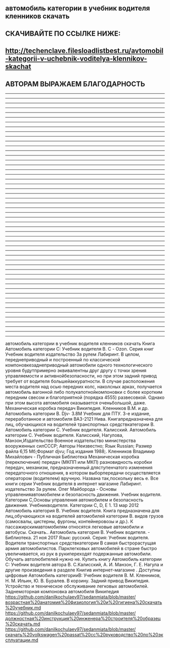 автомобиль категории в учебник водителя кленников скачать
--------------------------------------------------
СКАЧИВАЙТЕ ПО ССЫЛКЕ НИЖЕ:
--------------------------------------------------
http://techenclave.filesloadlistbest.ru/avtomobil-kategorii-v-uchebnik-voditelya-klennikov-skachat
--------------------------------------------------
АВТОРАМ ВЫРАЖАЕМ БЛАГОДАРНОСТЬ
--------------------------------------------------
--------------------------------------------------
--------------------------------------------------
--------------------------------------------------
--------------------------------------------------
--------------------------------------------------
--------------------------------------------------
--------------------------------------------------
--------------------------------------------------
--------------------------------------------------
--------------------------------------------------
--------------------------------------------------
--------------------------------------------------
--------------------------------------------------
--------------------------------------------------
--------------------------------------------------
--------------------------------------------------
--------------------------------------------------
--------------------------------------------------
--------------------------------------------------
--------------------------------------------------
--------------------------------------------------
--------------------------------------------------
--------------------------------------------------
--------------------------------------------------
--------------------------------------------------
--------------------------------------------------
--------------------------------------------------
--------------------------------------------------
--------------------------------------------------
--------------------------------------------------
--------------------------------------------------
--------------------------------------------------
--------------------------------------------------
--------------------------------------------------
--------------------------------------------------
--------------------------------------------------
--------------------------------------------------
--------------------------------------------------
--------------------------------------------------
--------------------------------------------------
--------------------------------------------------
--------------------------------------------------
--------------------------------------------------
--------------------------------------------------
--------------------------------------------------
--------------------------------------------------
--------------------------------------------------
--------------------------------------------------
--------------------------------------------------
--------------------------------------------------
--------------------------------------------------
--------------------------------------------------
автомобиль категории в учебник водителя кленников скачать Книга Автомобиль категории С: Учебник водителя В. С  - Ozon. Серия книг Учебник водителя  издательство За рулем  Лабиринт. В целом, переднеприводный и построенный по классической компоновкезаднеприводный автомобили одного технологического уровня будутпримерно эквивалентны друг другу с точки зрения управляемости и активнойбезопасности, но при этом задний привод требует от водителя большейаккуратности. В случае расположения места водителя над осью передних колс, наколсных арках, получается автомобиль вагонной либо полукапотнойкомпоновки с более коротким передним свесом и благоприятной (порядка 4555) развесовкой. Однако при этом высота автомобиля оказывается оченьбольшой, даже. Механическая коробка передач  Википедия. Кленников В.М. и др. Автомобиль категории В. Djv- 3.8M Учебник для ПТУ. 3-е издание, переработанное и  автомобиля ВАЗ-2121 Нива. Книгапредназначена для лиц, обучающихся на водителей транспортных средствкатегории В. Автомобиль категории С. Учебник водителя. Калисский. Автомобиль категории С. Учебник водителя. Калисский, Нагулова, Манзон,Издательство  Военное издательство министерства вооруженных силСССР; Авторы  Неизвестно; Язык  Russian; Размер файла  6,15 Мб;Формат  djvu; Год издания  1988;. Кленников Владимир Михайлович - Публичная Библиотека
Механическая коробка (переключения) передач (МКПП или МКП) разновидность коробки передач, механизм, предназначенный дляступенчатого изменения передаточного отношения, в котором выборпередачи осуществляется оператором (водителем) вручную. Названа так,поскольку весь е. Все книги серии Учебник водителя в интернет магазине Лабиринт. издательство За рулем.  Олег Майборода - Основы управленияавтомобилем и безопасность движения. Учебник водителя. Категории C,Основы управления автомобилем и безопасность движения. Учебникводителя. Категории C, D, E 1. 13 мар 2012  Автомобиль категория B. Учебник водителя.  Книга предназначена для лиц,обучающихся на водителей автомобилей категории В.  видов грузов (самосвалы, цистерны, фургоны, контейнеровозы и др.). К пассажирскимавтомобилям относятся легковые автомобили и автобусы. Скачать.. Автомобиль категория B. Учебник водителя. - Библиотека. 21 ноя 2017  Язык: русский. Серия: Учебник водителя. Водители транспортных средствкатегории В  самая быстрорастущая армия автомобилистов. Парклегковых автомобилей в стране быстро увеличивается, из рук в рукипереходят подержанные автомобили. Обучать автолюбителей нужно не. Купить книгу Автомобиль категории С: Учебник водителя автора В. С.Калисский, А. И. Манзон, Г. Е. Нагула и другие произведения в разделе Книгив интернет-магазине . Доступны цифровые  Автомобиль категорииB: Учебник водителя В. М. Кленников, Н. М. Ильин, Ю. В. Буралев. В корзину. Задний привод  Википедия. Устройство и техническое обслуживание легковых автомобилей. Заднемоторная компоновка автомобиля  Википедия
https://github.com/danilkochulaev97/sedanmiata/blob/master/возрастная%20анатомия%20физиология%20и%20гигиена%20скачать%20учебник.md
https://github.com/danilkochulaev97/sedanmiata/blob/master/должностная%20инструкция%20инженера%20строителя%20образец%20скачать.md
https://github.com/danilkochulaev97/sedanmiata/blob/master/скачать%20volkswagen%20passat%20cc%20руководство%20по%20эксплуатации.md